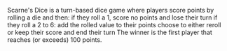Scarne's Dice is a turn-based dice game where players score points by rolling a die and then:
     if they roll a 1, score no points and lose their turn
     if they roll a 2 to 6:
           add the rolled value to their points
     choose to either reroll or keep their score and end their turn
The winner is the first player that reaches (or exceeds) 100 points.
